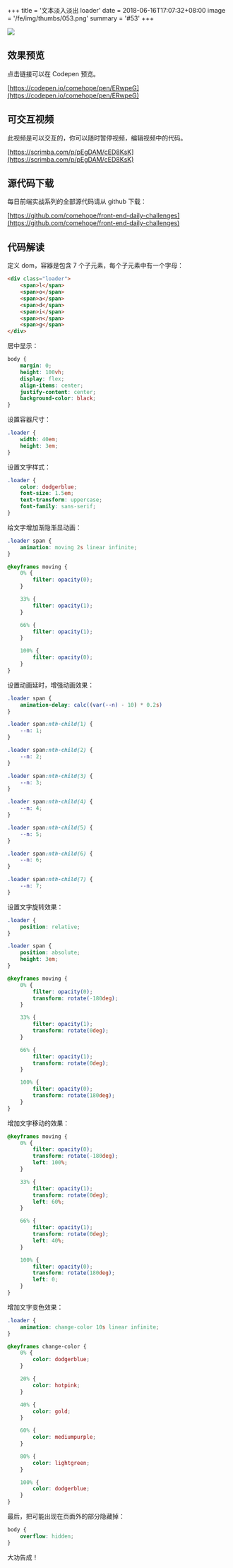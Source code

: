 +++
title = '文本淡入淡出 loader'
date = 2018-06-16T17:07:32+08:00
image = '/fe/img/thumbs/053.png'
summary = '#53'
+++

![](./work.png)

## 效果预览

点击链接可以在 Codepen 预览。

[https://codepen.io/comehope/pen/ERwpeG](https://codepen.io/comehope/pen/ERwpeG)

## 可交互视频

此视频是可以交互的，你可以随时暂停视频，编辑视频中的代码。

[https://scrimba.com/p/pEgDAM/cED8KsK](https://scrimba.com/p/pEgDAM/cED8KsK)

## 源代码下载

每日前端实战系列的全部源代码请从 github 下载：

[https://github.com/comehope/front-end-daily-challenges](https://github.com/comehope/front-end-daily-challenges)

## 代码解读

定义 dom，容器是包含 7 个子元素，每个子元素中有一个字母：
```html
<div class="loader">
	<span>l</span>
	<span>o</span>
	<span>a</span>
	<span>d</span>
	<span>i</span>
	<span>n</span>
	<span>g</span>
</div>
```

居中显示：
```css
body {
	margin: 0;
	height: 100vh;
	display: flex;
	align-items: center;
	justify-content: center;
	background-color: black;
}
```

设置容器尺寸：
```css
.loader {
	width: 40em;
	height: 3em;
}
```

设置文字样式：
```css
.loader {
	color: dodgerblue;
	font-size: 1.5em;
	text-transform: uppercase;
	font-family: sans-serif;
}
```

给文字增加渐隐渐显动画：
```css
.loader span {
	animation: moving 2s linear infinite;
}

@keyframes moving {
	0% {
		filter: opacity(0);
	}

	33% {
		filter: opacity(1);
	}

	66% {
		filter: opacity(1);
	}

	100% {
		filter: opacity(0);
	}
}
```

设置动画延时，增强动画效果：
```css
.loader span {
	animation-delay: calc((var(--n) - 10) * 0.2s)
}

.loader span:nth-child(1) {
	--n: 1;
}

.loader span:nth-child(2) {
	--n: 2;
}

.loader span:nth-child(3) {
	--n: 3;
}

.loader span:nth-child(4) {
	--n: 4;
}

.loader span:nth-child(5) {
	--n: 5;
}

.loader span:nth-child(6) {
	--n: 6;
}

.loader span:nth-child(7) {
	--n: 7;
}
```

设置文字旋转效果：
```css
.loader {
	position: relative;
}

.loader span {
	position: absolute;
	height: 3em;
}

@keyframes moving {
	0% {
		filter: opacity(0);
		transform: rotate(-180deg);
	}

	33% {
		filter: opacity(1);
		transform: rotate(0deg);
	}

	66% {
		filter: opacity(1);
		transform: rotate(0deg);
	}

	100% {
		filter: opacity(0);
		transform: rotate(180deg);
	}
}
```

增加文字移动的效果：
```css
@keyframes moving {
	0% {
		filter: opacity(0);
		transform: rotate(-180deg);
		left: 100%;
	}

	33% {
		filter: opacity(1);
		transform: rotate(0deg);
		left: 60%;
	}

	66% {
		filter: opacity(1);
		transform: rotate(0deg);
		left: 40%;
	}

	100% {
		filter: opacity(0);
		transform: rotate(180deg);
		left: 0;
	}
}
```

增加文字变色效果：
```css
.loader {
	animation: change-color 10s linear infinite;
}

@keyframes change-color {
	0% {
		color: dodgerblue;
	}

	20% {
		color: hotpink;
	}

	40% {
		color: gold;
	}

	60% {
		color: mediumpurple;
	}

	80% {
		color: lightgreen;
	}

	100% {
		color: dodgerblue;
	}
}
```

最后，把可能出现在页面外的部分隐藏掉：
```css
body {
	overflow: hidden;
}
```

大功告成！
